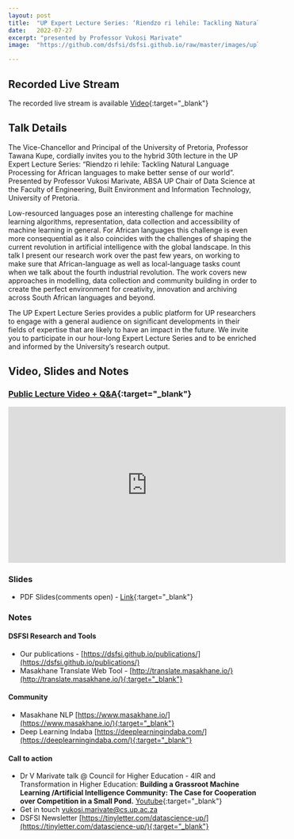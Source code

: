 ```yaml
---
layout: post
title:  "UP Expert Lecture Series: ‘Riendzo ri lehile: Tackling Natural Language Processing for African languages to make better sense of our world’"
date:   2022-07-27
excerpt: "presented by Professor Vukosi Marivate"
image:  "https://github.com/dsfsi/dsfsi.github.io/raw/master/images/uplecture202207.jpg"

---
```


## Recorded Live Stream

The recorded live stream is available [Video](https://www.youtube.com/watch?v=N2GCuzFu43c){:target="_blank"}

## Talk Details

The Vice-Chancellor and Principal of the University of Pretoria, Professor Tawana Kupe, cordially invites you to the hybrid 30th lecture in the UP Expert Lecture Series: “Riendzo ri lehile: Tackling Natural Language Processing for African languages to make better sense of our world”. Presented by Professor Vukosi Marivate, ABSA UP Chair of Data Science at the Faculty of Engineering, Built Environment and Information Technology, University of Pretoria.


Low-resourced languages pose an interesting challenge for machine learning algorithms, representation, data collection and accessibility of machine learning in general. For African languages this challenge is even more consequential as it also coincides with the challenges of shaping the current revolution in artificial intelligence with the global landscape. In this talk I present our research work over the past few years, on working to make sure that African-language as well as local-language tasks count when we talk about the fourth industrial revolution. The work covers new approaches in modelling, data collection and community building in order to create the perfect environment for creativity, innovation and archiving across South African languages and beyond.

The UP Expert Lecture Series provides a public platform for UP researchers to engage with a general audience on significant developments in their fields of expertise that are likely to have an impact in the future. We invite you to participate in our hour-long Expert Lecture Series and to be enriched and informed by the University’s research output.



## Video, Slides and Notes

### [Public Lecture Video + Q&A]([#](https://www.youtube.com/watch?v=N2GCuzFu43c)){:target="_blank"}
<iframe width="560" height="315" src="https://www.youtube.com/embed/N2GCuzFu43c" title="YouTube video player" frameborder="0" allow="accelerometer; autoplay; clipboard-write; encrypted-media; gyroscope; picture-in-picture" allowfullscreen></iframe>

### Slides
* PDF Slides(comments open) - [Link](https://drive.google.com/file/d/1SjJIzWxtjdnzM3u-c5C7SWaniLNxW-nr/view?usp=sharing){:target="_blank"}

### Notes

#### DSFSI Research and Tools
* Our publications - [https://dsfsi.github.io/publications/](https://dsfsi.github.io/publications/)
* Masakhane Translate Web Tool - [http://translate.masakhane.io/}(http://translate.masakhane.io/){:target="_blank"}

#### Community
* Masakhane NLP [https://www.masakhane.io/](https://www.masakhane.io/){:target="_blank"}
* Deep Learning Indaba [https://deeplearningindaba.com/](https://deeplearningindaba.com/){:target="_blank"}

#### Call to action

* Dr V Marivate talk @ Council for Higher Education - 4IR and Transformation in Higher Education: **Building a Grassroot Machine Learning /Artificial Intelligence Community: The Case for Cooperation over Competition in a Small Pond.** [Youtube](https://www.youtube.com/watch?v=hdLD95j6ePA){:target="_blank"}
* Get in touch [vukosi.marivate@cs.up.ac.za](mailto:vukosi.marivate@cs.up.ac.za)
* DSFSI Newsletter [https://tinyletter.com/datascience-up/](https://tinyletter.com/datascience-up/){:target="_blank"}
